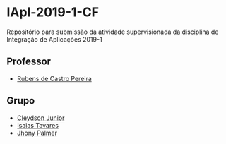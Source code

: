 # IApl-2019-1-CF

Repositório para submissão da atividade supervisionada da disciplina de Integração de Aplicações 2019-1

## Professor

- [Rubens de Castro Pereira](https://github.com/rubenscp)

## Grupo

- [Cleydson Junior](https://github.com/cleydsonjr)
- [Isaias Tavares](https://github.com/isaiastavares)
- [Jhony Palmer](https://github.com/jhonypalmer)
